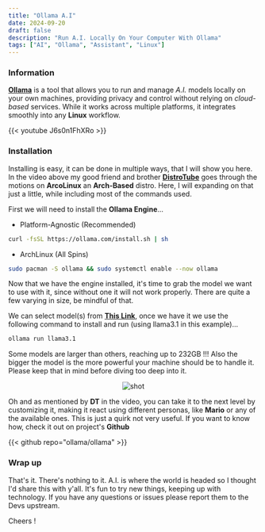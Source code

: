 ```yaml
---
title: "Ollama A.I"
date: 2024-09-20
draft: false
description: "Run A.I. Locally On Your Computer With Ollama"
tags: ["AI", "Ollama", "Assistant", "Linux"]
---
```


### Information

[**Ollama**](https://ollama.com) is a tool that allows you to run and manage *A.I.* models locally on your own machines, providing privacy and control without relying on *cloud-based* services. While it works across multiple platforms, it integrates smoothly into any **Linux** workflow.

{{< youtube J6s0n1FhXRo >}}

### Installation

Installing is easy, it can be done in multiple ways, that I will show you here. In the video above my good friend and brother [**DistroTube**](https://www.youtube.com/@DistroTube/videos) goes through the motions on **ArcoLinux** an **Arch-Based** distro. Here, I will expanding on that just a little, while including most of the commands used.

First we will need to install the **Ollama Engine**...

- Platform-Agnostic (Recommended)

```Bash
curl -fsSL https://ollama.com/install.sh | sh
```

- ArchLinux (All Spins)

```Bash
sudo pacman -S ollama && sudo systemctl enable --now ollama
```

Now that we have the engine installed, it's time to grab the model we want to use with it, since without one it will not work properly. There are quite a few varying in size, be mindful of that.

We can select model(s) from [**This Link**](https://github.com/ollama/ollama?tab=readme-ov-file#model-library), once we have it we use the following command to install and run (using llama3.1 in this example)...

```Bash
ollama run llama3.1
```

Some models are larger than others, reaching up to 232GB !!! Also the bigger the model is the more powerful your machine should be to handle it. Please keep that in mind before diving too deep into it.

<p align="center">
    <img src="https://i.imgur.com/RO64NWD.png" alt="shot">
</p>

Oh and as mentioned by **DT** in the video, you can take it to the next level by customizing it, making it react using different personas, like **Mario** or any of the available ones. This is just a quirk not very useful. If you want to know how, check it out on project's **Github**

{{< github repo="ollama/ollama" >}}

### Wrap up

That's it. There's nothing to it. A.I. is where the world is headed so I thought I'd share this with y'all. It's fun to try new things, keeping up with technology. If you have any questions or issues please report them to the Devs upstream.

Cheers !
